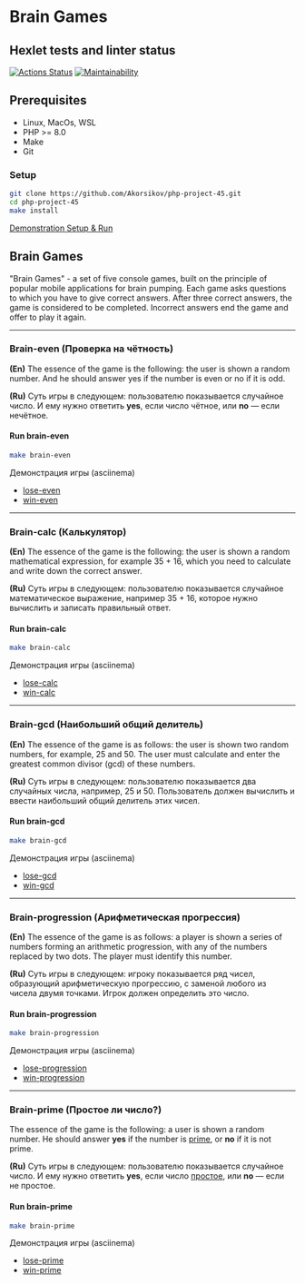 # Brain Games

## Hexlet tests and linter status

[![Actions Status](https://github.com/Akorsikov/php-project-45/actions/workflows/hexlet-check.yml/badge.svg)](https://github.com/Akorsikov/php-project-45/actions)
[![Maintainability](https://api.codeclimate.com/v1/badges/a2fde1726937478c530f/maintainability)](https://codeclimate.com/github/Akorsikov/php-project-45/maintainability)

## Prerequisites

- Linux, MacOs, WSL
- PHP >= 8.0
- Make
- Git

### Setup

```bash
git clone https://github.com/Akorsikov/php-project-45.git
cd php-project-45
make install
```

[Demonstration Setup & Run](https://asciinema.org/a/TM3NrnjHQ9lAGA7GhMkAQQXG9)

## Brain Games

"Brain Games" - a set of five console games, built on the principle of popular mobile applications for brain pumping. Each game asks questions to which you have to give correct answers. After three correct answers, the game is considered to be completed. Incorrect answers end the game and offer to play it again.

---

### Brain-even (Проверка на чётность)

**(En)**  The essence of the game is the following: the user is shown a random number. And he should answer yes if the number is even or no if it is odd.

**(Ru)** Суть игры в следующем: пользователю показывается случайное число. И ему нужно ответить **yes**, если число чётное, или **no** — если нечётное.

#### Run brain-even

```bash
make brain-even
```

Демонстрация игры (asciinema)

- [lose-even](https://asciinema.org/a/g79StrDELgjeuIV1z4JLXdNHC)
- [win-even](https://asciinema.org/a/1sufFt4Cggk54eOexkaUDCYB5)

---

### Brain-calc (Калькулятор)

**(En)** The essence of the game is the following: the user is shown a random mathematical expression, for example 35 + 16, which you need to calculate and write down the correct answer.

**(Ru)** Суть игры в следующем: пользователю показывается случайное математическое выражение, например 35 + 16, которое нужно вычислить и записать правильный ответ.

#### Run brain-calc

```bash
make brain-calc
```

Демонстрация игры (asciinema)

- [lose-calc](https://asciinema.org/a/LfzCVA8bTsl99RSu2AOxia9nb)
- [win-calc](https://asciinema.org/a/pW25O9tt2JpfJytjQz52NFpSN)

---

### Brain-gcd (Hаибольший общий делитель)

**(En)** The essence of the game is as follows: the user is shown two random numbers, for example, 25 and 50. The user must calculate and enter the greatest common divisor (gcd) of these numbers.

**(Ru)** Суть игры в следующем: пользователю показывается два случайных числа, например, 25 и 50. Пользователь должен вычислить и ввести наибольший общий делитель этих чисел.

#### Run brain-gcd

```bash
make brain-gcd
```

Демонстрация игры (asciinema)

- [lose-gcd](https://asciinema.org/a/I09SBgZcfH7Z3ZthNBYQs3Vye)
- [win-gcd](https://asciinema.org/a/avB3tTZZ9AkMq5zwbvFMHRxaE)

---

### Brain-progression (Арифметическая прогрессия)

**(En)** The essence of the game is as follows: a player is shown a series of numbers forming an arithmetic progression, with any of the numbers replaced by two dots. The player must identify this number.

**(Ru)** Суть игры в следующем: игроку показывается ряд чисел, образующий арифметическую прогрессию, с заменой любого из чисела двумя точками. Игрок должен определить это число.

#### Run brain-progression

```bash
make brain-progression
```

Демонстрация игры (asciinema)

- [lose-progression](https://asciinema.org/a/lP2QchZ0p4KfY97kWFZfll9pG)
- [win-progression](https://asciinema.org/a/st6NredxlgBvC31rvTo1478qE)

---

### Brain-prime (Простое ли число?)

The essence of the game is the following: a user is shown a random number. He should answer **yes** if the number is [prime](https://en.wikipedia.org/wiki/Prime_number), or **no** if it is not prime.

**(Ru)** Суть игры в следующем: пользователю показывается случайное число. И ему нужно ответить **yes**, если число [простое](https://ru.wikipedia.org/wiki/%D0%9F%D1%80%D0%BE%D1%81%D1%82%D0%BE%D0%B5_%D1%87%D0%B8%D1%81%D0%BB%D0%BE), или **no** — если не простое.

#### Run brain-prime

```bash
make brain-prime
```

Демонстрация игры (asciinema)

- [lose-prime](https://asciinema.org/a/oquBhiel6AXwSmlq4JzvhTi9n)
- [win-prime](https://asciinema.org/a/WtfWDifSw5YqyUyGY7eNdCyuJ)